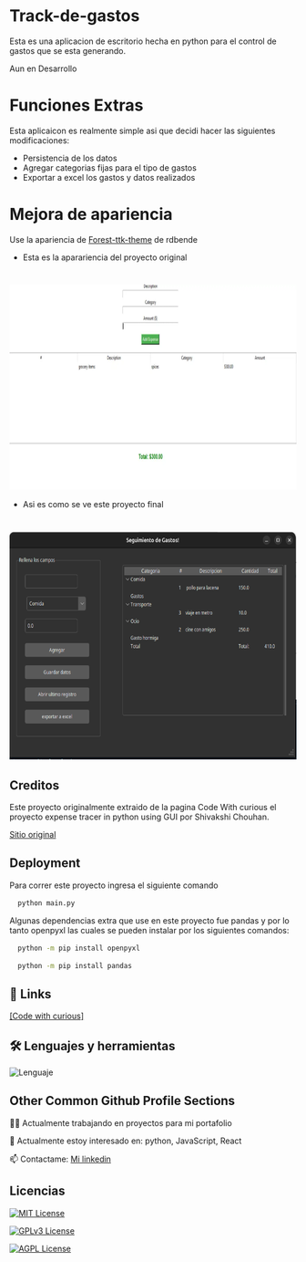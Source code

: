 
# Track-de-gastos

Esta es una aplicacion de escritorio hecha en python para el control de gastos que se esta generando.

Aun en Desarrollo

# Funciones Extras
Esta aplicaicon es realmente simple asi que decidi hacer las siguientes modificaciones:

- Persistencia de los datos
- Agregar categorias fijas para el tipo de gastos
- Exportar a excel los gastos y datos realizados 

# Mejora de apariencia 
Use la apariencia de [Forest-ttk-theme](https://github.com/rdbende/Forest-ttk-theme) de rdbende 

- Esta es la aparariencia del proyecto original
#
<p align="center">

  <img src="image.png" alt="Version original de la aplicacion" width="750" height="360">
</p>

- Asi es como se ve este proyecto final
#
<p align="center">
  <img src="image-1.png" alt="Version original de la aplicacion" width="700" height="400">
</p>

## Creditos
Este proyecto originalmente extraido de la pagina Code With curious el proyecto expense tracer in python using GUI
por Shivakshi Chouhan.

[Sitio original](https://codewithcurious.com/)


## Deployment

Para correr este proyecto ingresa el siguiente comando

```bash
  python main.py
```

Algunas dependencias extra que use en este proyecto fue pandas y por lo tanto openpyxl
las cuales se pueden instalar por los siguientes comandos:

```bash
  python -m pip install openpyxl
```

```bash
  python -m pip install pandas
```

## 🔗 Links

[[Code with curious]](https://codewithcurious.com/projects/expense-tracer-in-python-using/)
## 🛠 Lenguajes y herramientas
![Lenguaje](https://img.shields.io/badge/Lenguaje-Python-blue)


## Other Common Github Profile Sections
👩‍💻 Actualmente trabajando en proyectos para mi portafolio

🧠 Actualmente estoy interesado en: python, JavaScript, React

📫 Contactame: [Mi linkedin](www.linkedin.com/in/samuel-salcedo-lucero-8a26041b8)

## Licencias

[![MIT License](https://img.shields.io/badge/License-MIT-green.svg)](https://choosealicense.com/licenses/mit/)

[![GPLv3 License](https://img.shields.io/badge/License-GPL%20v3-yellow.svg)](https://opensource.org/licenses/)

[![AGPL License](https://img.shields.io/badge/license-AGPL-blue.svg)](http://www.gnu.org/licenses/agpl-3.0)


